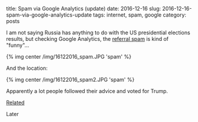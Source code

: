title: Spam via Google Analytics (update)
date: 2016-12-16
slug: 2016-12-16-spam-via-google-analytics-update
tags: internet, spam, google
category: posts

I am not saying Russia has anything to do with the US presidential elections results, but checking Google Analytics, the [referral spam](https://bynario.com/2016-10-07-spam-via-google-analytics.html) is kind of "funny"...

{% img center /img/16122016_spam.JPG 'spam' %}

And the location:

{% img center /img/16122016_spam2.JPG 'spam' %}

Apparently a lot people followed their advice and voted for Trump.

[Related](http://www.nytimes.com/2016/12/15/us/politics/russia-hack-election-trump-obama.html?_r=0)

Later
